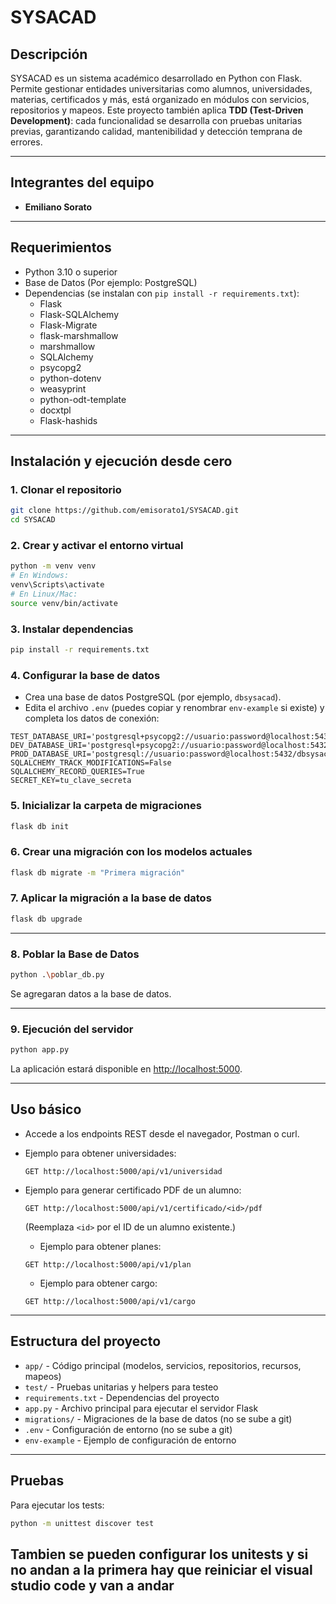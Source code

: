 
# SYSACAD

## Descripción

SYSACAD es un sistema académico desarrollado en Python con Flask. Permite gestionar entidades universitarias como alumnos, universidades, materias, certificados y más, está organizado en módulos con servicios, repositorios y mapeos.
Este proyecto también aplica **TDD (Test-Driven Development)**: cada funcionalidad se desarrolla con pruebas unitarias previas, garantizando calidad, mantenibilidad y detección temprana de errores.

---

## Integrantes del equipo

- **Emiliano Sorato**

---


## Requerimientos

- Python 3.10 o superior
- Base de Datos (Por ejemplo: PostgreSQL)
- Dependencias (se instalan con `pip install -r requirements.txt`):
  - Flask
  - Flask-SQLAlchemy
  - Flask-Migrate
  - flask-marshmallow
  - marshmallow
  - SQLAlchemy
  - psycopg2
  - python-dotenv
  - weasyprint
  - python-odt-template
  - docxtpl
  - Flask-hashids

---

## Instalación y ejecución desde cero

### 1. Clonar el repositorio

```bash
git clone https://github.com/emisorato1/SYSACAD.git
cd SYSACAD
```

### 2. Crear y activar el entorno virtual

```bash
python -m venv venv
# En Windows:
venv\Scripts\activate
# En Linux/Mac:
source venv/bin/activate
```

### 3. Instalar dependencias

```bash
pip install -r requirements.txt
```

### 4. Configurar la base de datos

- Crea una base de datos PostgreSQL (por ejemplo, `dbsysacad`).
- Edita el archivo `.env` (puedes copiar y renombrar `env-example` si existe) y completa los datos de conexión:

```env
TEST_DATABASE_URI='postgresql+psycopg2://usuario:password@localhost:5432/dbsysacad'
DEV_DATABASE_URI='postgresql+psycopg2://usuario:password@localhost:5432/dbsysacad'
PROD_DATABASE_URI='postgresql://usuario:password@localhost:5432/dbsysacad'
SQLALCHEMY_TRACK_MODIFICATIONS=False
SQLALCHEMY_RECORD_QUERIES=True
SECRET_KEY=tu_clave_secreta
```

### 5. Inicializar la carpeta de migraciones

```bash
flask db init
```

### 6. Crear una migración con los modelos actuales

```bash
flask db migrate -m "Primera migración"
```

### 7. Aplicar la migración a la base de datos

```bash
flask db upgrade
```

---

### 8. Poblar la Base de Datos
```bash
python .\poblar_db.py
```
Se agregaran datos a la base de datos.

---

### 9. Ejecución del servidor

```bash
python app.py
```
La aplicación estará disponible en [http://localhost:5000](http://localhost:5000).

---

## Uso básico

- Accede a los endpoints REST desde el navegador, Postman o curl.
- Ejemplo para obtener universidades:
  ```
  GET http://localhost:5000/api/v1/universidad
  ```
- Ejemplo para generar certificado PDF de un alumno:
  ```
  GET http://localhost:5000/api/v1/certificado/<id>/pdf
  ```
  (Reemplaza `<id>` por el ID de un alumno existente.)

  - Ejemplo para obtener planes:
  ```
  GET http://localhost:5000/api/v1/plan
  ```
  - Ejemplo para obtener cargo:
  ```
  GET http://localhost:5000/api/v1/cargo
  ```
---

## Estructura del proyecto

- `app/` - Código principal (modelos, servicios, repositorios, recursos, mapeos)
- `test/` - Pruebas unitarias y helpers para testeo
- `requirements.txt` - Dependencias del proyecto
- `app.py` - Archivo principal para ejecutar el servidor Flask
- `migrations/` - Migraciones de la base de datos (no se sube a git)
- `.env` - Configuración de entorno (no se sube a git)
- `env-example` - Ejemplo de configuración de entorno

---

## Pruebas

Para ejecutar los tests:

```bash
python -m unittest discover test
```
Tambien se pueden configurar los unitests y si no andan a la primera hay que reiniciar el visual studio code y van a andar
---


